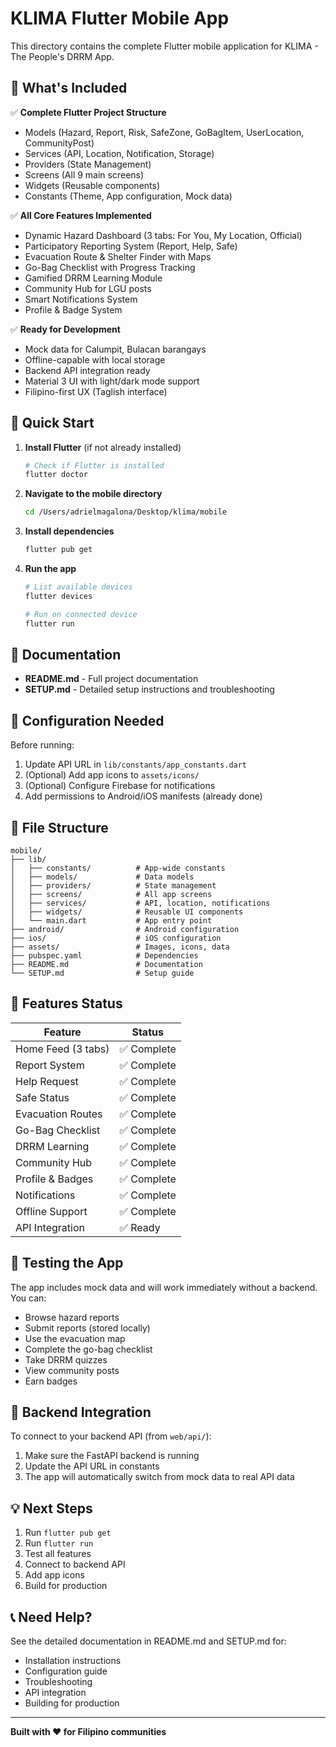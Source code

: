 # KLIMA Flutter Mobile App

This directory contains the complete Flutter mobile application for KLIMA - The People's DRRM App.

## 📱 What's Included

✅ **Complete Flutter Project Structure**
- Models (Hazard, Report, Risk, SafeZone, GoBagItem, UserLocation, CommunityPost)
- Services (API, Location, Notification, Storage)
- Providers (State Management)
- Screens (All 9 main screens)
- Widgets (Reusable components)
- Constants (Theme, App configuration, Mock data)

✅ **All Core Features Implemented**
- Dynamic Hazard Dashboard (3 tabs: For You, My Location, Official)
- Participatory Reporting System (Report, Help, Safe)
- Evacuation Route & Shelter Finder with Maps
- Go-Bag Checklist with Progress Tracking
- Gamified DRRM Learning Module
- Community Hub for LGU posts
- Smart Notifications System
- Profile & Badge System

✅ **Ready for Development**
- Mock data for Calumpit, Bulacan barangays
- Offline-capable with local storage
- Backend API integration ready
- Material 3 UI with light/dark mode support
- Filipino-first UX (Taglish interface)

## 🚀 Quick Start

1. **Install Flutter** (if not already installed)
   ```bash
   # Check if Flutter is installed
   flutter doctor
   ```

2. **Navigate to the mobile directory**
   ```bash
   cd /Users/adrielmagalona/Desktop/klima/mobile
   ```

3. **Install dependencies**
   ```bash
   flutter pub get
   ```

4. **Run the app**
   ```bash
   # List available devices
   flutter devices
   
   # Run on connected device
   flutter run
   ```

## 📖 Documentation

- **README.md** - Full project documentation
- **SETUP.md** - Detailed setup instructions and troubleshooting

## 🔧 Configuration Needed

Before running:
1. Update API URL in `lib/constants/app_constants.dart`
2. (Optional) Add app icons to `assets/icons/`
3. (Optional) Configure Firebase for notifications
4. Add permissions to Android/iOS manifests (already done)

## 📁 File Structure

```
mobile/
├── lib/
│   ├── constants/          # App-wide constants
│   ├── models/             # Data models
│   ├── providers/          # State management
│   ├── screens/            # All app screens
│   ├── services/           # API, location, notifications
│   ├── widgets/            # Reusable UI components
│   └── main.dart           # App entry point
├── android/                # Android configuration
├── ios/                    # iOS configuration
├── assets/                 # Images, icons, data
├── pubspec.yaml            # Dependencies
├── README.md               # Documentation
└── SETUP.md                # Setup guide
```

## 🎯 Features Status

| Feature | Status |
|---------|--------|
| Home Feed (3 tabs) | ✅ Complete |
| Report System | ✅ Complete |
| Help Request | ✅ Complete |
| Safe Status | ✅ Complete |
| Evacuation Routes | ✅ Complete |
| Go-Bag Checklist | ✅ Complete |
| DRRM Learning | ✅ Complete |
| Community Hub | ✅ Complete |
| Profile & Badges | ✅ Complete |
| Notifications | ✅ Complete |
| Offline Support | ✅ Complete |
| API Integration | ✅ Ready |

## 🧪 Testing the App

The app includes mock data and will work immediately without a backend. You can:
- Browse hazard reports
- Submit reports (stored locally)
- Use the evacuation map
- Complete the go-bag checklist
- Take DRRM quizzes
- View community posts
- Earn badges

## 🔗 Backend Integration

To connect to your backend API (from `web/api/`):
1. Make sure the FastAPI backend is running
2. Update the API URL in constants
3. The app will automatically switch from mock data to real API data

## 💡 Next Steps

1. Run `flutter pub get`
2. Run `flutter run`
3. Test all features
4. Connect to backend API
5. Add app icons
6. Build for production

## 📞 Need Help?

See the detailed documentation in README.md and SETUP.md for:
- Installation instructions
- Configuration guide
- Troubleshooting
- API integration
- Building for production

---

**Built with ❤️ for Filipino communities**
